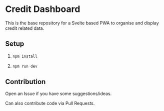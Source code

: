 # Credit Dashboard
This is the base repository for a Svelte based PWA to organise and display credit related data.

## Setup
1. ```sh
   npm install
   ```
2. ```sh
   npm run dev
   ```   

## Contribution
Open an Issue if you have some suggestions/ideas.

Can also contribute code via Pull Requests.
